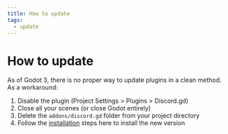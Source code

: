 ```yaml
---
title: How to update
tags:
  - update
---
```

# How to update
As of Godot 3, there is no proper way to update plugins in a clean method.
As a workaround:

1. Disable the plugin (Project Settings > Plugins > Discord.gd)
2. Close all your scenes (or close Godot entirely)
3. Delete the `addons/discord.gd` folder from your project directory
4. Follow the [installation](../installation) steps here to install the new version